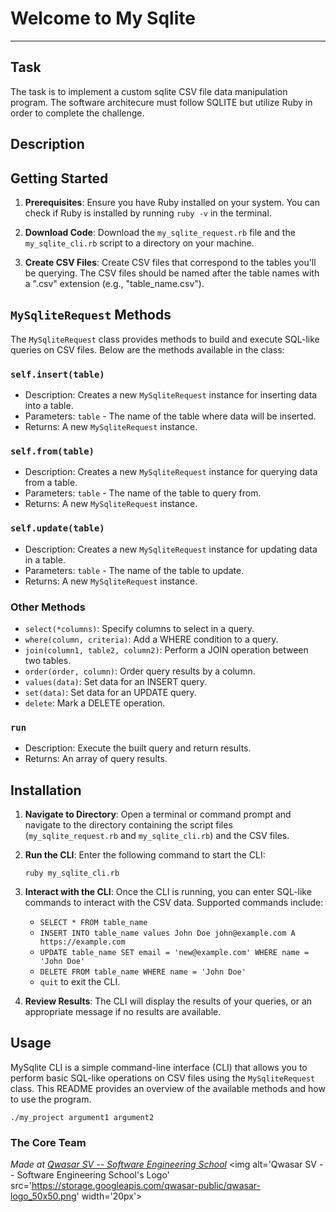 # Welcome to My Sqlite
***

## Task
The task is to implement a custom sqlite CSV file data manipulation program. The software architecure must follow SQLITE 
but utilize Ruby in order to complete the challenge.
## Description

## Getting Started

1. **Prerequisites**: Ensure you have Ruby installed on your system. You can check if Ruby is installed by running `ruby -v` in the terminal.

2. **Download Code**: Download the `my_sqlite_request.rb` file and the `my_sqlite_cli.rb` script to a directory on your machine.

3. **Create CSV Files**: Create CSV files that correspond to the tables you'll be querying. The CSV files should be named after the table names with a ".csv" extension (e.g., "table_name.csv").

## `MySqliteRequest` Methods

The `MySqliteRequest` class provides methods to build and execute SQL-like queries on CSV files. Below are the methods available in the class:

### `self.insert(table)`

- Description: Creates a new `MySqliteRequest` instance for inserting data into a table.
- Parameters: `table` - The name of the table where data will be inserted.
- Returns: A new `MySqliteRequest` instance.

### `self.from(table)`

- Description: Creates a new `MySqliteRequest` instance for querying data from a table.
- Parameters: `table` - The name of the table to query from.
- Returns: A new `MySqliteRequest` instance.

### `self.update(table)`

- Description: Creates a new `MySqliteRequest` instance for updating data in a table.
- Parameters: `table` - The name of the table to update.
- Returns: A new `MySqliteRequest` instance.

### Other Methods

- `select(*columns)`: Specify columns to select in a query.
- `where(column, criteria)`: Add a WHERE condition to a query.
- `join(column1, table2, column2)`: Perform a JOIN operation between two tables.
- `order(order, column)`: Order query results by a column.
- `values(data)`: Set data for an INSERT query.
- `set(data)`: Set data for an UPDATE query.
- `delete`: Mark a DELETE operation.

### `run`

- Description: Execute the built query and return results.
- Returns: An array of query results.

## Installation
1. **Navigate to Directory**: Open a terminal or command prompt and navigate to the directory containing the script files (`my_sqlite_request.rb` and `my_sqlite_cli.rb`) and the CSV files.

2. **Run the CLI**: Enter the following command to start the CLI:
   ```
   ruby my_sqlite_cli.rb
   ```
3. **Interact with the CLI**: Once the CLI is running, you can enter SQL-like commands to interact with the CSV data. Supported commands include:

   - `SELECT * FROM table_name`
   - `INSERT INTO table_name values John Doe john@example.com A https://example.com`
   - `UPDATE table_name SET email = 'new@example.com' WHERE name = 'John Doe'`
   - `DELETE FROM table_name WHERE name = 'John Doe'`
   - `quit` to exit the CLI.

4. **Review Results**: The CLI will display the results of your queries, or an appropriate message if no results are available.

## Usage
MySqlite CLI is a simple command-line interface (CLI) that allows you to perform basic SQL-like operations on CSV files using the `MySqliteRequest` class. This README provides an overview of the available methods and how to use the program.

```
./my_project argument1 argument2
```

### The Core Team


<span><i>Made at <a href='https://qwasar.io'>Qwasar SV -- Software Engineering School</a></i></span>
<span><img alt='Qwasar SV -- Software Engineering School's Logo' src='https://storage.googleapis.com/qwasar-public/qwasar-logo_50x50.png' width='20px'></span>

